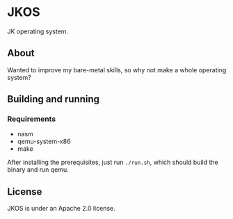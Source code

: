 # JKOS

JK operating system.

## About

Wanted to improve my bare-metal skills, so why not make a whole operating system?

## Building and running

### Requirements

- nasm
- qemu-system-x86
- make

After installing the prerequisites, just run ```./run.sh```, which should build the binary and run qemu.

## License

JKOS is under an Apache 2.0 license.